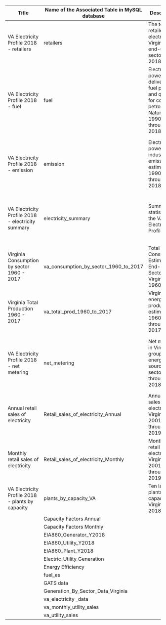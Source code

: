 | Title                                             | Name of the Associated Table in MySQL database | Description                                                                                          | Date Range        | Data Source                                              | URL                                                                                                                                                                                                                                                                                                                                                                                                  | Links to code on Github                                                                                                                    |
|---------------------------------------------------|------------------------------------------------|------------------------------------------------------------------------------------------------------|-------------------|----------------------------------------------------------|------------------------------------------------------------------------------------------------------------------------------------------------------------------------------------------------------------------------------------------------------------------------------------------------------------------------------------------------------------------------------------------------------|--------------------------------------------------------------------------------------------------------------------------------------------|
| VA Electricity Profile 2018 - retailers           | retailers                                      | The top five retailers of electricity in Virginia, with end-use sectors 2018                         | 2018              | EIA, EIA-861                                             | https://www.eia.gov/electricity/state/virginia/                                                                                                                                                                                                                                                                                                                                                      | https://github.com/coopercenter/cleanenergyva/blob/master/Christina%20Code%20for%20Cleaning%20Data/retailers_clean.R                       |
| VA Electricity Profile 2018 - fuel                | fuel                                           | Electric power delivered fuel prices and quality for coal, petroleum, Natural gas, 1990 through 2018 | 1990-2018         | EIA, EIA-423, EIA-923, FERC Form 423                     | https://www.eia.gov/electricity/state/virginia/                                                                                                                                                                                                                                                                                                                                                      | https://github.com/coopercenter/cleanenergyva/blob/master/Christina%20Code%20for%20Cleaning%20Data/fuel_cleaning.R                         |
| VA Electricity Profile 2018 - emission            | emission                                       | Electric power industry emissions estimates, 1990 through 2018                                       | 1990-2018         | EIA, Form EIA-861, Annual Electric Power Industry Report | https://www.eia.gov/electricity/state/virginia/                                                                                                                                                                                                                                                                                                                                                      | https://github.com/coopercenter/cleanenergyva/blob/master/Christina%20Code%20for%20Cleaning%20Data/emission_cleaning.R                     |
| VA Electricity Profile 2018 - electricity summary | electricity_summary                            | Summary statistics of the VA Electricity Profile 2018                                                | 2018              | EIA, From EIA-860, EIA-861, EIA-923                      | https://www.eia.gov/electricity/state/virginia/                                                                                                                                                                                                                                                                                                                                                      | https://github.com/coopercenter/cleanenergyva/blob/master/Christina%20Code%20for%20Cleaning%20Data/summary_cleaning.R                      |
| Virginia Consumption by sector 1960 - 2017        | va_consumption_by_sector_1960_to_2017          | Total Energy Consumption Estimates by End-Use Sector in Virginia, 1960-2017                          | 1960-2017         | EIA-SEDS                                                 | https://www.eia.gov/state/seds/seds-data-complete.php?sid=US#StatisticsIndicators                                                                                                                                                                                                                                                                                                                    | https://github.com/coopercenter/cleanenergyva/blob/master/Christina%20Code%20for%20Cleaning%20Data/va_consumption_by_sector_1960_to_2017.R |
| Virginia Total Production 1960 - 2017             | va_total_prod_1960_to_2017                     | Virginia total energy production estimates 1960 through 2017                                         | 1960-2017         | EIA-SEDS                                                 | https://www.eia.gov/state/seds/seds-data-complete.php?sid=US#Production                                                                                                                                                                                                                                                                                                                              | https://github.com/coopercenter/cleanenergyva/blob/master/Christina%20Code%20for%20Cleaning%20Data/va_total_prod.R                         |
| VA Electricity Profile 2018 - net metering        | net_metering                                   | Net metering in Virginia grouped by energy source and sector, 2010 through 2018                      | 2010-2018         | EIA, Form EIA-861, Annual Electric Power Industry Report | https://www.eia.gov/electricity/state/virginia/                                                                                                                                                                                                                                                                                                                                                      | https://github.com/coopercenter/cleanenergyva/blob/master/Christina%20Code%20for%20Cleaning%20Data/net_metering_cleaning.R                 |
| Annual retail sales of electricity                | Retail_sales_of_electricity_Annual             | Annual retail sales of electricity in Virginia, Jan 2001 through Nov 2019                            | 2001-2018         | EIA                                                      | https://www.eia.gov/electricity/data/browser/#/topic/5?agg=0,1&geo=vvvvvvvvvvvvo&endsec=vg&linechart=ELEC.SALES.TX-ALL.M~ELEC.SALES.TX-RES.M~ELEC.SALES.TX-COM.M~ELEC.SALES.TX-IND.M&columnchart=ELEC.SALES.TX-ALL.M~ELEC.SALES.TX-RES.M~ELEC.SALES.TX-COM.M~ELEC.SALES.TX-IND.M&map=ELEC.SALES.US-ALL.M&freq=M&start=200101&end=201911&ctype=linechart&ltype=sourcekey&rtype=s&pin=&maptype=0&rse=0 |                                                                                                                                            |
| Monthly retail sales of electricity               | Retail_sales_of_electricity_Monthly            | Monthly retail sales of electricity in Virginia, Jan 2001 through Nov 2019                           | Jan 2001-Nov 2019 | EIA                                                      | https://www.eia.gov/electricity/data/browser/#/topic/5?agg=0,1&geo=vvvvvvvvvvvvo&endsec=vg&linechart=ELEC.SALES.TX-ALL.M~ELEC.SALES.TX-RES.M~ELEC.SALES.TX-COM.M~ELEC.SALES.TX-IND.M&columnchart=ELEC.SALES.TX-ALL.M~ELEC.SALES.TX-RES.M~ELEC.SALES.TX-COM.M~ELEC.SALES.TX-IND.M&map=ELEC.SALES.US-ALL.M&freq=M&start=200101&end=201911&ctype=linechart&ltype=sourcekey&rtype=s&pin=&maptype=0&rse=0 |                                                                                                                                            |
| VA Electricity Profile 2018 - plants by capacity  | plants_by_capacity_VA                          | Ten largest plants by capacity in Virginia, 2018                                                     | 2018              | EIA, Form EIA-860                                        | https://www.eia.gov/electricity/state/virginia/                                                                                                                                                                                                                                                                                                                                                      | https://github.com/coopercenter/cleanenergyva/blob/master/Christina%20Code%20for%20Cleaning%20Data/capacity_cleaning.R                     |
|                                                   | Capacity Factors Annual                        |                                                                                                      |                   |                                                          |                                                                                                                                                                                                                                                                                                                                                                                                      |                                                                                                                                            |
|                                                   | Capacity Factors Monthly                       |                                                                                                      |                   |                                                          |                                                                                                                                                                                                                                                                                                                                                                                                      |                                                                                                                                            |
|                                                   | EIA860_Generator_Y2018                         |                                                                                                      |                   |                                                          |                                                                                                                                                                                                                                                                                                                                                                                                      |                                                                                                                                            |
|                                                   | EIA860_Utility_Y2018                           |                                                                                                      |                   |                                                          |                                                                                                                                                                                                                                                                                                                                                                                                      |                                                                                                                                            |
|                                                   | EIA860_Plant_Y2018                             |                                                                                                      |                   |                                                          |                                                                                                                                                                                                                                                                                                                                                                                                      |                                                                                                                                            |
|                                                   | Electric_Utility_Generation                    |                                                                                                      |                   |                                                          |                                                                                                                                                                                                                                                                                                                                                                                                      |                                                                                                                                            |
|                                                   | Energy Efficiency                              |                                                                                                      |                   |                                                          |                                                                                                                                                                                                                                                                                                                                                                                                      |                                                                                                                                            |
|                                                   | fuel_es                                        |                                                                                                      |                   |                                                          |                                                                                                                                                                                                                                                                                                                                                                                                      |                                                                                                                                            |
|                                                   | GATS data                                      |                                                                                                      |                   |                                                          |                                                                                                                                                                                                                                                                                                                                                                                                      |                                                                                                                                            |
|                                                   | Generation_By_Sector_Data_Virginia             |                                                                                                      |                   |                                                          |                                                                                                                                                                                                                                                                                                                                                                                                      |                                                                                                                                            |
|                                                   | va_electricity _data                           |                                                                                                      |                   |                                                          |                                                                                                                                                                                                                                                                                                                                                                                                      |                                                                                                                                            |
|                                                   | va_monthly_utility_sales                       |                                                                                                      |                   |                                                          |                                                                                                                                                                                                                                                                                                                                                                                                      |                                                                                                                                            |
|                                                   | va_utility_sales                               |                                                                                                      |                   |                                                          |                                                                                                                                                                                                                                                                                                                                                                                                      |                                                                                                                                            |
